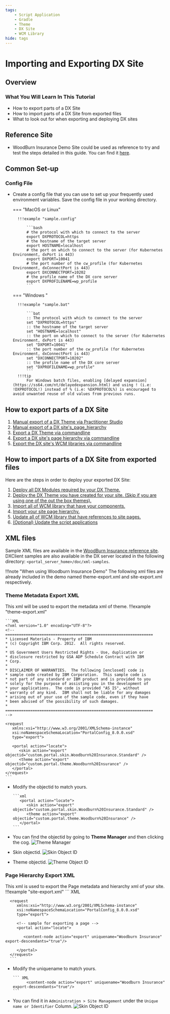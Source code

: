 ```yaml
---
tags:
    - Script Application
    - Gradle
    - Theme
    - DX Site
    - WCM Library
hide: tags
---
```


# Importing and Exporting DX Site

## Overview

### What You Will Learn In This Tutorial

- How to export parts of a DX Site
- How to import parts of a DX Site from exported files
- What to look out for when exporting and deploying DX sites

## Reference Site

- WoodBurn Insurance Demo Site could be used as reference to try and test the steps detailed in this guide. You can find it [here](https://github.com/HCL-TECH-SOFTWARE/DX-Modules-and-ScriptApps/tree/main/showcase-sites/WoodBurnInsurance).

## Common Set-up

### Config File

- Create a config file that you can use to set up your frequently used environment variables. Save the config file in your working directory.

    === "MacOS or Linux"

        !!!example "sample.config"

            ```bash
            # the protocol with which to connect to the server
            export DXPROTOCOL=https
            # the hostname of the target server
            export HOSTNAME=localhost
            # the port on which to connect to the server (for Kubernetes Environment, dxPort is 443)
            export DXPORT=10041
            # the port number of the cw_profile (for Kubernetes Environment, dxConnectPort is 443)
            export DXCONNECTPORT=10202
            # the profile name of the DX core server
            export DXPROFILENAME=wp_profile
            ```

    === "Windows "

        !!!example "sample.bat" 

            ```bat
            :: The protocol with which to connect to the server
            set "DXPROTOCOL=https"
            :: the hostname of the target server
            set "HOSTNAME=localhost"
            :: the port on which to connect to the server (for Kubernetes Environment, dxPort is 443)
            set "DXPORT=10041"
            :: the port number of the cw_profile (for Kubernetes Environment, dxConnectPort is 443)
            set "DXCONNECTPORT=10202"
            :: the profile name of the DX core server
            set "DXPROFILENAME=wp_profile"
            ```
        !!!tip 
            For Windows batch files, enabling [delayed expansion](https://ss64.com/nt/delayedexpansion.html) and using ! (i.e: !DXPROTOCOL!) instead of % (i.e: %DXPROTOCOL%) is encouraged to avoid unwanted reuse of old values from previous runs.  

## How to export parts of a DX Site

1. [Manual export of a DX Theme via Practitioner Studio](manual_export_theme.md)
2. [Manual export of a DX site's_page_hierarchy](manual_export_site_page_hierarchy.md)
3. [Export a DX Theme via commandline](export_theme.md)
4. [Export a DX site's page hierarchy via commandline](export_site_page_hierarchy.md)
5. [Export the DX site's WCM libraries via commandline](export_wcm_library.md)

## How to import parts of a DX Site from exported files

Here are the steps in order to deploy your exported DX Site:

1. [Deploy all DX Modules required by your DX Theme.](../../common-setup/build-and-deploy/build_and_deploy_dx_modules.md)
2. [Deploy the DX Theme you have created for your site. (Skip if you are using one of the out the box themes).](import_theme.md)
3. [Import all of WCM library that have your components.](import_wcm_libraries.md)
4. [Import your site page hierarchy.](import_site_page_hierarchy.md)
5. [Update all of WCM library that have references to site pages.](import_wcm_libraries.md)
6. [(Optional) Update the script applications](../../common-setup/build-and-deploy/build_and_deploy_scriptapps.md)

## XML files

   Sample XML files are available in the [WoodBurn Insurance reference site](https://github.com/HCL-TECH-SOFTWARE/DX-Modules-and-ScriptApps/tree/main/showcase-sites/WoodBurnInsurance). DXClient samples are also available in the DX server located in the following directory: `<portal_server_home>/doc/xml-samples`.

!!!note "When using Woodburn Insurance Demo"
    The following xml files are already included in the demo named theme-export.xml and site-export.xml respectively.

### Theme Metadata Export XML

This xml will be used to export the metadata xml of theme.
!!!example "theme-export.xml"

    ```XML
    <?xml version="1.0" encoding="UTF-8"?>
    <!--
    =================================================================
    * Licensed Materials - Property of IBM
    * (c) Copyright IBM Corp. 2012.  All rights reserved.
    *
    * US Government Users Restricted Rights - Use, duplication or
    * disclosure restricted by GSA ADP Schedule Contract with IBM
    * Corp.
    *
    * DISCLAIMER OF WARRANTIES.  The following [enclosed] code is
    * sample code created by IBM Corporation.  This sample code is
    * not part of any standard or IBM product and is provided to you
    * solely for the purpose of assisting you in the development of
    * your applications.  The code is provided "AS IS", without
    * warranty of any kind.  IBM shall not be liable for any damages
    * arising out of your use of the sample code, even if they have
    * been advised of the possibility of such damages.
    *
    =================================================================
    -->

    <request
       xmlns:xsi="http://www.w3.org/2001/XMLSchema-instance"
       xsi:noNamespaceSchemaLocation="PortalConfig_8.0.0.xsd"
       type="export">

       <portal action="locate">
          <skin action="export" objectid="custom.portal.skin.Woodburn%20Insurance.Standard" />
          <theme action="export" objectid="custom.portal.theme.Woodburn%20Insurance" />
       </portal>
    </request>
    ```

- Modify the objectid to match yours.

      ```xml
         <portal action="locate">
            <skin action="export" objectid="custom.portal.skin.Woodburn%20Insurance.Standard" />
            <theme action="export" objectid="custom.portal.theme.Woodburn%20Insurance" />
         </portal>
      ```

- You can find the objectid by going to **Theme Manager** and then clicking the cog.
      ![Theme Manager](../../images/19theme_manager.png)
- Skin objectid.
      ![Skin Object ID](../../images/19skin_objectid.png)
- Theme objectid.
      ![Theme Object ID](../../images/19theme_objectid.png)

### Page Hierarchy Export XML

This xml is used to export the Page metadata and hierarchy xml of your site.
!!!example "site-export.xml"
      ``` XML
      <?xml version="1.0" encoding="UTF-8"?>
      <!--
      =================================================================
      *Licensed Materials - Property of IBM
      * (c) Copyright IBM Corp. 2003, 2010.  All rights reserved.
      *
      * US Government Users Restricted Rights - Use, duplication or
      *disclosure restricted by GSA ADP Schedule Contract with IBM
      * Corp.
      *
      * DISCLAIMER OF WARRANTIES.  The following [enclosed] code is
      *sample code created by IBM Corporation.  This sample code is
      * not part of any standard or IBM product and is provided to you
      *solely for the purpose of assisting you in the development of
      * your applications.  The code is provided "AS IS", without
      *warranty of any kind.  IBM shall not be liable for any damages
      * arising out of your use of the sample code, even if they have
      *been advised of the possibility of such damages.
      *
      =================================================================
      -->

      <request
         xmlns:xsi="http://www.w3.org/2001/XMLSchema-instance"
         xsi:noNamespaceSchemaLocation="PortalConfig_8.0.0.xsd"
         type="export">

         <!-- sample for exporting a page -->
         <portal action="locate">

            <content-node action="export" uniquename="Woodburn Insurance"  export-descendants="true"/>

         </portal>
      </request>
      ```

- Modify the uniquename to match yours.

      ``` XML
            <content-node action="export" uniquename="Woodburn Insurance"  export-descendants="true"/>
      ```

- You can find it in `Administration > Site Management` under the `Unique name or Identifier` Column.
   ![Skin Object ID](../../images/19page_unique_name.png)
